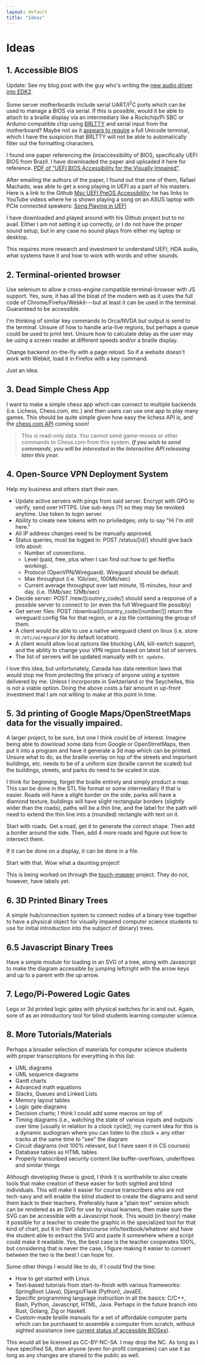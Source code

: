 ```yaml
---
layout: default
title: "Ideas"
---
```

# Ideas

## 1. Accessible BIOS

Update:
See my blog post with the guy who's writing the [new audio driver into EDK2](/2021/06/21/uefi-audio/).

Some server motherboards include serial UART/I<sup>2</sup>C ports which can be used to manage a BIOS via serial.
If this is possible, would it be able to attach to a braille display via an intermediary like a Rockchip/Pi SBC or Arduino compatible chip using [BRLTTY](https://brltty.app) and serial input from the motherboard?
Maybe not as it [appears to require](https://tldp.org/HOWTO/Remote-Serial-Console-HOWTO/rhl-biosserial.html) a full Unicode terminal, which I have the suspicion that BRLTTY will not be able to automatically filter out the formatting characters.

I found one paper referencing the (in)accessibility of BIOS, specifically UEFI BIOS from Brazil.
I have downloaded the paper and uploaded it here for reference.
[PDF of "UEFI BIOS Accessibility for the Visually Impaired"](/assets/pdf/bios-accessibility.pdf).

After emailing the authors of the paper, I found out that one of them, Rafael Machado, was able to get a song playing in UEFI as a part of his masters.
Here is a link to the Github [Msc UEFI PreOS Accessibility](https://github.com/RafaelRMachado/Msc_UefiHda_PreOs_Accessibility);
he has links to YouTube videos where he is shown playing a song on an ASUS laptop with PCIe connected speakers: [Song Playing in UEFI](https://www.youtube.com/watch?v=2De9dI9WbwM)

I have downloaded and played around with his Github project but to no avail.
Either I am not setting it up correctly, or I do not have the proper sound setup, but in any case no sound plays from either my laptop or desktop.

This requires more research and investment to understand UEFI, HDA audio, what systems have it and how to work with words and other sounds.


## 2. Terminal-oriented browser

Use selenium to allow a cross-engine compatible terminal-browser with JS support. Yes, sure, it has all the bloat of the modern web as it uses the full code of Chrome/Firefox/Webkit---but at least it can be used in the terminal.
Guaranteed to be accessible.

I'm thinking of similar key commands to Orca/NVDA but output is send to the terminal. Unsure of how to handle aria-live regions, but perhaps a queue could be used to print text. Unsure how to calculate delay as the user may be using a screen reader at different speeds and/or a braille display.

Change backend on-the-fly with a page reload. So if a website doesn't work with Webkit, load it in Firefox with a key command.

Just an idea.

## 3. Dead Simple Chess App

I want to make a simple chess app which can connect to multiple backends
(i.e. Lichess, Chess.com, etc.) and then users can use one app to play many games.
This should be quite simple given how easy the lichess API is, and the [chess.com API](https://www.chess.com/news/view/published-data-api) coming soon!

> This is read-only data. You cannot send game-moves or other commands to Chess.com from this system. ***If you wish to send commands, you will be interested in the Interactive API releasing later this year.***

## 4. Open-Source VPN Deployment System

Help my business and others start their own.

* Update active servers with pings from said server. Encrypt with GPG to verify, send over HTTPS. Use sub-keys (?) so they may be revoked anytime. Use token to login server.
* Ability to create new tokens with no priviledges; only to say "Hi I'm still here."
* All IP address changes need to be manually approved.
* Status queries, must be logged in: POST /status/[id/] should give back info about:
  * Number of connections.
  * Level (paid, free, plus when I can find out how to get Netflix working).
  * Protocol (OpenVPN/Wireguard). Wireguard should be default.
  * Max throughput (i.e. 1Gb/sec, 100Mb/sec)
  * Current average throughput over last minute, 15 minutes, hour and day. (i.e. 15Mb/sec 12Mb/sec)
* Decide server: POST /new/[coutnry_code/] should send a response of a possible server to connect to (or even the full Wireguard file possibly)
* Get server files: POST /download/[country_code/[number/]] return the wireguard config file for that region, or a zip file containing the group of them.
* A client would be able to use a native wireguard client on linux (i.e. store in `/etc/wireguard` (or its default location).
* A client would allow local options like blocking LAN, kill-switch support, and the ability to change your VPN region based on latest list of servers.
* The list of servers will be updated manually with `bt update`.

I love this idea, but unfortunately, Canada has data retention laws that would stop me from protecting the privacy of anyone using a system delivered by me.
Unless I incorporate in Switzerland or the Seychelles, this is not a viable option.
Doing the above costs a fair amount in up-front investment that I am not willing to make at this point in time.

## 5. 3d printing of Google Maps/OpenStreetMaps data for the visually impaired.

A larger project, to be sure, but one I think could be of interest.
Imagine being able to download some data from Google or OpenStrretMaps,
then put it into a program and have it generate a 3d map which can be printed.
Unsure what to do, as the braille overlay on top of the streets and important buildings, etc. needs to be of a uniform size (braille cannot be scaled) but the buildings, streets, and parks do need to be scaled in size.

I think for beginning, forget the braille entirely and simply product a map.
This can be done in the STL file format or some intermediary if that is easier.
Roads will have a slight border on the side,
parks will have a diamond texture,
buildings will have slight rectangular borders (slightly wider than the roads),
paths will be a thin line, and the label for the path will need to extend the thin line into a (rounded) rectangle with text on it. 

Start with roads.
Get a road, get it to generate the correct shape.
Then add a border around the side.
Then, add 4 more roads and figure out how to intersect them.

If it can be done on a display, it can be done in a file.

Start with that. Wow what a daunting project!

This is being worked on through the [touch-mapper](https://github.com/skarkkai/touch-mapper) project.
They do not, however, have labels yet.

## 6. 3D Printed Binary Trees

A simple hub/connection system to connect nodes of a binary tree together to have a physical object for visually impaired computer science students to use for initial introduction into the subject of (binary) trees.

## 6.5 Javascript Binary Trees

Have a simple module for loading in an SVG of a tree, along with Javascript to make the diagram accessible by jumping left/right with the arrow keys and up to a parent with the up arrow.

## 7. Lego/Pi-Powered Logic Gates

Lego or 3d printed logic gates with physical switches for in and out.
Again, sore of as an introductory tool for blind students learning computer science.

## 8. More Tutorials/Materials

Perhaps a broader selection of materials for computer science students with proper transcriptions for everything in this list:

* UML diagrams
* UML sequence diagrams
* Gantt charts
* Advanced math equations
* Stacks, Queues and Linked Lists
* Memory layout tables
* Logic gate diagrams
* Decision charts; I think I could add some macros on top of 
* Timing diagrams (i.e., watching the state of various inputs and outputs over time [usually in relation to a clock cycle]); my current idea for this is a dynamic audiogram where you can listen to the clock + any other tracks at the same time to "see" the diagram
* Circuit diagrams (not 100% relevant, but I have seen it in CS courses)
* Database tables as HTML tables
* Properly transcribed security content like buffer-overflows, underflows and similar things

Although developing these is good, I think it is worthwhile to also create tools that make creation of these easier for both sighted and blind individuals.
This will make it easier for course transcribers who are not tech-savy and will enable the blind student to create the diagrams and send them back to their teachers.
Preferably have a "plain text" version which can be rendered as an SVG for use by visual learners, then make sure the SVG can be accessible with a Javascript hook.
This would (in theory) make it possible for a teacher to create the graphic in the specialized tool for that kind of chart, put it in their slides/course info/textbook/whatever and have the student able to extract the SVG and paste it somewhere where a script could make it readable.
Yes, the best case is the teacher cooperates 100%, but considering that is never the case, I figure making it easier to convert between the two is the best I can hope for.

Some other things I would like to do, if I could find the time:

* How to get started with Linux.
* Text-based tutorials from start-to-finish with various frameworks: SpringBoot (Java), Django/Flask (Python), JavaEE.
* Specific programming language instruction in all the basics: C/C++, Bash, Python, Javascript, HTML, Java. Perhaps in the future branch into Rust, Golang, Zig or Haskell.
* Custom-made braille manuals for a set of affordable computer parts which can be purchased to assemble a computer from scratch, without sighted assistance (see [current status of accessible BIOSes](/2021/06/21/uefi-audio/)).

This would all be licensed as CC-BY-NC-SA.
I may drop the NC. As long as I have specified SA, then anyone (even for-profit companies) can use it as long as any changes are shared to the public as well.

